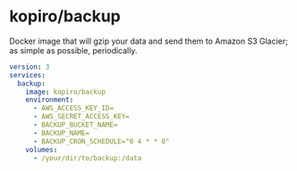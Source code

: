 # kopiro/backup

Docker image that will gzip your data and send them to Amazon S3 Glacier; as simple as possible, periodically.

```yaml
version: 3
services:
  backup:
    image: kopiro/backup
    environment:
      - AWS_ACCESS_KEY_ID=
      - AWS_SECRET_ACCESS_KEY=
      - BACKUP_BUCKET_NAME=
      - BACKUP_NAME=
      - BACKUP_CRON_SCHEDULE="0 4 * * 0"
    volumes:
      - /your/dir/to/backup:/data
```
